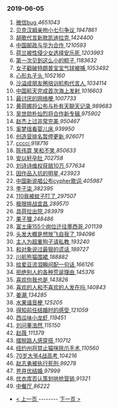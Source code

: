 ### 2019-06-05 
1. [ 微信bug ](https://s.weibo.com/weibo?q=%23%E5%BE%AE%E4%BF%A1bug%23&Refer=top) *4651043*
1. [ 贝克汉姆亲吻小七引争议 ](https://s.weibo.com/weibo?q=%23%E8%B4%9D%E5%85%8B%E6%B1%89%E5%A7%86%E4%BA%B2%E5%90%BB%E5%B0%8F%E4%B8%83%E5%BC%95%E4%BA%89%E8%AE%AE%23&Refer=top) *1947861*
1. [ 胡歌代言新款凯迪拉克 ](https://s.weibo.com/weibo?q=%23%E8%83%A1%E6%AD%8C%E4%BB%A3%E8%A8%80%E6%96%B0%E6%AC%BE%E5%87%AF%E8%BF%AA%E6%8B%89%E5%85%8B%23&Refer=top) *1424400*
1. [ 中国邮政与华为合作 ](https://s.weibo.com/weibo?q=%23%E4%B8%AD%E5%9B%BD%E9%82%AE%E6%94%BF%E4%B8%8E%E5%8D%8E%E4%B8%BA%E5%90%88%E4%BD%9C%23&Refer=top) *1210593*
1. [ 荷兰被性侵少女选择安乐死 ](https://s.weibo.com/weibo?q=%23%E8%8D%B7%E5%85%B0%E8%A2%AB%E6%80%A7%E4%BE%B5%E5%B0%91%E5%A5%B3%E9%80%89%E6%8B%A9%E5%AE%89%E4%B9%90%E6%AD%BB%23&Refer=top) *1203993*
1. [ 第一次见到这么小的粽子 ](https://s.weibo.com/weibo?q=%23%E7%AC%AC%E4%B8%80%E6%AC%A1%E8%A7%81%E5%88%B0%E8%BF%99%E4%B9%88%E5%B0%8F%E7%9A%84%E7%B2%BD%E5%AD%90%23&Refer=top) *1183632*
1. [ 女子戳破特朗普宝宝气球被捕 ](https://s.weibo.com/weibo?q=%23%E5%A5%B3%E5%AD%90%E6%88%B3%E7%A0%B4%E7%89%B9%E6%9C%97%E6%99%AE%E5%AE%9D%E5%AE%9D%E6%B0%94%E7%90%83%E8%A2%AB%E6%8D%95%23&Refer=top) *1053492*
1. [ 心形丸子头 ](https://s.weibo.com/weibo?q=%23%E5%BF%83%E5%BD%A2%E4%B8%B8%E5%AD%90%E5%A4%B4%23&Refer=top) *1052160*
1. [ 沙溢成朋友圈培训机构代言人 ](https://s.weibo.com/weibo?q=%23%E6%B2%99%E6%BA%A2%E6%88%90%E6%9C%8B%E5%8F%8B%E5%9C%88%E5%9F%B9%E8%AE%AD%E6%9C%BA%E6%9E%84%E4%BB%A3%E8%A8%80%E4%BA%BA%23&Refer=top) *1034114*
1. [ 中国航天完成首次海上发射 ](https://s.weibo.com/weibo?q=%23%E4%B8%AD%E5%9B%BD%E8%88%AA%E5%A4%A9%E5%AE%8C%E6%88%90%E9%A6%96%E6%AC%A1%E6%B5%B7%E4%B8%8A%E5%8F%91%E5%B0%84%23&Refer=top) *1016603*
1. [ 最讨厌的网络梗 ](https://s.weibo.com/weibo?q=%23%E6%9C%80%E8%AE%A8%E5%8E%8C%E7%9A%84%E7%BD%91%E7%BB%9C%E6%A2%97%23&Refer=top) *1007733*
1. [ 黄荷娜将公布与朴有天聊天记录 ](https://s.weibo.com/weibo?q=%23%E9%BB%84%E8%8D%B7%E5%A8%9C%E5%B0%86%E5%85%AC%E5%B8%83%E4%B8%8E%E6%9C%B4%E6%9C%89%E5%A4%A9%E8%81%8A%E5%A4%A9%E8%AE%B0%E5%BD%95%23&Refer=top) *989683*
1. [ 吴世勋朴灿烈将合作新专辑 ](https://s.weibo.com/weibo?q=%23%E5%90%B4%E4%B8%96%E5%8B%8B%E6%9C%B4%E7%81%BF%E7%83%88%E5%B0%86%E5%90%88%E4%BD%9C%E6%96%B0%E4%B8%93%E8%BE%91%23&Refer=top) *975902*
1. [ 赵杰上过非常完美 ](https://s.weibo.com/weibo?q=%E8%B5%B5%E6%9D%B0%E4%B8%8A%E8%BF%87%E9%9D%9E%E5%B8%B8%E5%AE%8C%E7%BE%8E&Refer=top) *950467*
1. [ 奚梦瑶看婴儿床 ](https://s.weibo.com/weibo?q=%23%E5%A5%9A%E6%A2%A6%E7%91%B6%E7%9C%8B%E5%A9%B4%E5%84%BF%E5%BA%8A%23&Refer=top) *939950*
1. [ 创造营排名暂停更新 ](https://s.weibo.com/weibo?q=%23%E5%88%9B%E9%80%A0%E8%90%A5%E6%8E%92%E5%90%8D%E6%9A%82%E5%81%9C%E6%9B%B4%E6%96%B0%23&Refer=top) *926071*
1. [ cccci ](https://s.weibo.com/weibo?q=%23cccci%23&Refer=top) *918716*
1. [ 陈伟霆 笑和不笑 ](https://s.weibo.com/weibo?q=%E9%99%88%E4%BC%9F%E9%9C%86%20%E7%AC%91%E5%92%8C%E4%B8%8D%E7%AC%91&Refer=top) *850633*
1. [ 安以轩孕肚 ](https://s.weibo.com/weibo?q=%23%E5%AE%89%E4%BB%A5%E8%BD%A9%E5%AD%95%E8%82%9A%23&Refer=top) *702758*
1. [ 刘诗诗维权获赔10万 ](https://s.weibo.com/weibo?q=%23%E5%88%98%E8%AF%97%E8%AF%97%E7%BB%B4%E6%9D%83%E8%8E%B7%E8%B5%9410%E4%B8%87%23&Refer=top) *577634*
1. [ 因作品入坑的明星 ](https://s.weibo.com/weibo?q=%23%E5%9B%A0%E4%BD%9C%E5%93%81%E5%85%A5%E5%9D%91%E7%9A%84%E6%98%8E%E6%98%9F%23&Refer=top) *423923*
1. [ 中国新说唱公布cypher歌词 ](https://s.weibo.com/weibo?q=%23%E4%B8%AD%E5%9B%BD%E6%96%B0%E8%AF%B4%E5%94%B1%E5%85%AC%E5%B8%83cypher%E6%AD%8C%E8%AF%8D%23&Refer=top) *405987*
1. [ 李子柒 ](https://s.weibo.com/weibo?q=%23%E6%9D%8E%E5%AD%90%E6%9F%92%23&Refer=top) *382395*
1. [ 110我被蚊子叮了 ](https://s.weibo.com/weibo?q=%23110%E6%88%91%E8%A2%AB%E8%9A%8A%E5%AD%90%E5%8F%AE%E4%BA%86%23&Refer=top) *297507*
1. [ 极限挑战宜昌 ](https://s.weibo.com/weibo?q=%23%E6%9E%81%E9%99%90%E6%8C%91%E6%88%98%E5%AE%9C%E6%98%8C%23&Refer=top) *289570*
1. [ 具荷拉出院 ](https://s.weibo.com/weibo?q=%E5%85%B7%E8%8D%B7%E6%8B%89%E5%87%BA%E9%99%A2&Refer=top) *283979*
1. [ 果子狸 ](https://s.weibo.com/weibo?q=%23%E6%9E%9C%E5%AD%90%E7%8B%B8%23&Refer=top) *248486*
1. [ 富士康155个岗位迁往墨西哥 ](https://s.weibo.com/weibo?q=%E5%AF%8C%E5%A3%AB%E5%BA%B7155%E4%B8%AA%E5%B2%97%E4%BD%8D%E8%BF%81%E5%BE%80%E5%A2%A8%E8%A5%BF%E5%93%A5&Refer=top) *201139*
1. [ 头发大概是想放飞自我了 ](https://s.weibo.com/weibo?q=%23%E5%A4%B4%E5%8F%91%E5%A4%A7%E6%A6%82%E6%98%AF%E6%83%B3%E6%94%BE%E9%A3%9E%E8%87%AA%E6%88%91%E4%BA%86%23&Refer=top) *194096*
1. [ 主人为超重狗子请私教 ](https://s.weibo.com/weibo?q=%23%E4%B8%BB%E4%BA%BA%E4%B8%BA%E8%B6%85%E9%87%8D%E7%8B%97%E5%AD%90%E8%AF%B7%E7%A7%81%E6%95%99%23&Refer=top) *193240*
1. [ 和对象说过最狠的谎话 ](https://s.weibo.com/weibo?q=%23%E5%92%8C%E5%AF%B9%E8%B1%A1%E8%AF%B4%E8%BF%87%E6%9C%80%E7%8B%A0%E7%9A%84%E8%B0%8E%E8%AF%9D%23&Refer=top) *189727*
1. [ 川航熊猫围裙 ](https://s.weibo.com/weibo?q=%E5%B7%9D%E8%88%AA%E7%86%8A%E7%8C%AB%E5%9B%B4%E8%A3%99&Refer=top) *188882*
1. [ 给爱豆流泪瞬间配一句话 ](https://s.weibo.com/weibo?q=%23%E7%BB%99%E7%88%B1%E8%B1%86%E6%B5%81%E6%B3%AA%E7%9E%AC%E9%97%B4%E9%85%8D%E4%B8%80%E5%8F%A5%E8%AF%9D%23&Refer=top) *166126*
1. [ 拒绝别人的各种荒诞理由 ](https://s.weibo.com/weibo?q=%23%E6%8B%92%E7%BB%9D%E5%88%AB%E4%BA%BA%E7%9A%84%E5%90%84%E7%A7%8D%E8%8D%92%E8%AF%9E%E7%90%86%E7%94%B1%23&Refer=top) *145376*
1. [ 喜欢你我也是 ](https://s.weibo.com/weibo?q=%E5%96%9C%E6%AC%A2%E4%BD%A0%E6%88%91%E4%B9%9F%E6%98%AF&Refer=top) *143826*
1. [ 喜欢的人和不喜欢的人发在吗 ](https://s.weibo.com/weibo?q=%23%E5%96%9C%E6%AC%A2%E7%9A%84%E4%BA%BA%E5%92%8C%E4%B8%8D%E5%96%9C%E6%AC%A2%E7%9A%84%E4%BA%BA%E5%8F%91%E5%9C%A8%E5%90%97%23&Refer=top) *140843*
1. [ 姜潮 ](https://s.weibo.com/weibo?q=%E5%A7%9C%E6%BD%AE&Refer=top) *134285*
1. [ 水果谐音梗 ](https://s.weibo.com/weibo?q=%23%E6%B0%B4%E6%9E%9C%E8%B0%90%E9%9F%B3%E6%A2%97%23&Refer=top) *125205*
1. [ 得知前任结婚时的感受 ](https://s.weibo.com/weibo?q=%23%E5%BE%97%E7%9F%A5%E5%89%8D%E4%BB%BB%E7%BB%93%E5%A9%9A%E6%97%B6%E7%9A%84%E6%84%9F%E5%8F%97%23&Refer=top) *121059*
1. [ 西瓜味小龙虾 ](https://s.weibo.com/weibo?q=%23%E8%A5%BF%E7%93%9C%E5%91%B3%E5%B0%8F%E9%BE%99%E8%99%BE%23&Refer=top) *119451*
1. [ 刘问董浩然 ](https://s.weibo.com/weibo?q=%23%E5%88%98%E9%97%AE%E8%91%A3%E6%B5%A9%E7%84%B6%23&Refer=top) *115150*
1. [ 赵薇 ](https://s.weibo.com/weibo?q=%23%E8%B5%B5%E8%96%87%23&Refer=top) *111379*
1. [ 摆脱路人感穿搭 ](https://s.weibo.com/weibo?q=%E6%91%86%E8%84%B1%E8%B7%AF%E4%BA%BA%E6%84%9F%E7%A9%BF%E6%90%AD&Refer=top) *110712*
1. [ 纽约州将禁止猫咪除爪手术 ](https://s.weibo.com/weibo?q=%23%E7%BA%BD%E7%BA%A6%E5%B7%9E%E5%B0%86%E7%A6%81%E6%AD%A2%E7%8C%AB%E5%92%AA%E9%99%A4%E7%88%AA%E6%89%8B%E6%9C%AF%23&Refer=top) *110560*
1. [ 70岁大爷4战高考 ](https://s.weibo.com/weibo?q=%2370%E5%B2%81%E5%A4%A7%E7%88%B74%E6%88%98%E9%AB%98%E8%80%83%23&Refer=top) *104216*
1. [ 赵志勇被执行死刑 ](https://s.weibo.com/weibo?q=%23%E8%B5%B5%E5%BF%97%E5%8B%87%E8%A2%AB%E6%89%A7%E8%A1%8C%E6%AD%BB%E5%88%91%23&Refer=top) *99278*
1. [ 苍井优结婚 ](https://s.weibo.com/weibo?q=%23%E8%8B%8D%E4%BA%95%E4%BC%98%E7%BB%93%E5%A9%9A%23&Refer=top) *97999*
1. [ 优衣库否认策划哄抢营销 ](https://s.weibo.com/weibo?q=%23%E4%BC%98%E8%A1%A3%E5%BA%93%E5%90%A6%E8%AE%A4%E7%AD%96%E5%88%92%E5%93%84%E6%8A%A2%E8%90%A5%E9%94%80%23&Refer=top) *91321*
1. [ 中餐厅 ](https://s.weibo.com/weibo?q=%E4%B8%AD%E9%A4%90%E5%8E%85&Refer=top) *86222* 

- [ < 上一页 ](https://github.com/able8/weibo-hot-record/blob/master/2019-06-04.md) -------- [ 下一页 > ](https://github.com/able8/weibo-hot-record/blob/master/2019-06-06.md)